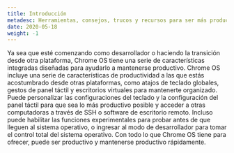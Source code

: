 ```yaml
---
title: Introducción
metadesc: Herramientas, consejos, trucos y recursos para ser más productivo mientras se desarrolla en Chrome OS.
date: 2020-05-18
weight: -1
---
```


Ya sea que esté comenzando como desarrollador o haciendo la transición desde otra plataforma, Chrome OS tiene una serie de características integradas diseñadas para ayudarlo a mantenerse productivo. Chrome OS incluye una serie de características de productividad a las que estás acostumbrado desde otras plataformas, como atajos de teclado globales, gestos de panel táctil y escritorios virtuales para mantenerte organizado. Puede personalizar las configuraciones del teclado y la configuración del panel táctil para que sea lo más productivo posible y acceder a otras computadoras a través de SSH o software de escritorio remoto. Incluso puede habilitar las funciones experimentales para probar antes de que lleguen al sistema operativo, o ingresar al modo de desarrollador para tomar el control total del sistema operativo. Con todo lo que Chrome OS tiene para ofrecer, puede ser productivo y mantenerse productivo rápidamente.

